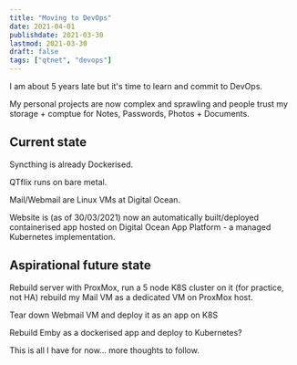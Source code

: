 ```yaml
---
title: "Moving to DevOps"
date: 2021-04-01
publishdate: 2021-03-30
lastmod: 2021-03-30
draft: false
tags: ["qtnet", "devops"]
---
```


I am about 5 years late but it's time to learn and commit to DevOps. 

My personal projects are now complex and sprawling and people trust my storage + comptue for Notes, Passwords, Photos + Documents.

## Current state

Syncthing is already Dockerised. 

QTflix runs on bare metal.

Mail/Webmail are Linux VMs at Digital Ocean.

Website is (as of 30/03/2021) now an automatically built/deployed containerised app hosted on Digital Ocean App Platform - a managed Kubernetes implementation.

## Aspirational future state

Rebuild server with ProxMox, run a 5 node K8S cluster on it (for practice, not HA) rebuild my Mail VM as a dedicated VM on ProxMox host. 

Tear down Webmail VM and deploy it as an app on K8S

Rebuild Emby as a dockerised app and deploy to Kubernetes?

This is all I have for now... more thoughts to follow. 
